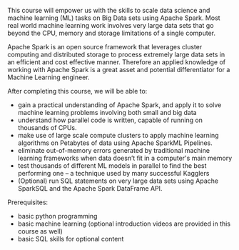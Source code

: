This course will empower us with the skills to scale data science and machine learning (ML) tasks on Big Data sets using Apache Spark. Most real world machine learning work involves very large data sets that go beyond the CPU, memory and storage limitations of a single computer. 

Apache Spark is an open source framework that leverages cluster computing and distributed storage to process extremely large data sets in an efficient and cost effective manner. Therefore an applied knowledge of working with Apache Spark is a great asset and potential differentiator for a Machine Learning engineer.

After completing this course, we will be able to:
- gain a practical understanding of Apache Spark, and apply it to solve machine learning problems involving both small and big data
- understand how parallel code is written, capable of running on thousands of CPUs. 
- make use of large scale compute clusters to apply machine learning algorithms on Petabytes of data using Apache SparkML Pipelines. 
- eliminate out-of-memory errors generated by traditional machine learning frameworks when data doesn’t fit in a computer's main memory
- test thousands of different ML models in parallel to find the best performing one – a technique used by many successful Kagglers
- (Optional) run SQL statements on very large data sets using Apache SparkSQL and the Apache Spark DataFrame API.

Prerequisites:
- basic python programming
- basic machine learning (optional introduction videos are provided in this course as well)
- basic SQL skills for optional content
